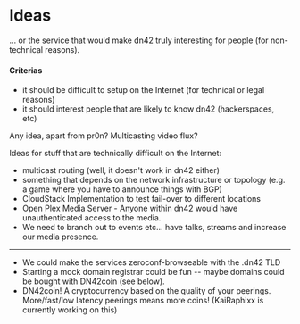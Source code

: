 # Ideas 

… or the service that would make dn42 truly interesting for people (for non-technical reasons).

#### Criterias

  - it should be difficult to setup on the Internet (for technical or legal reasons)
  - it should interest people that are likely to know dn42 (hackerspaces, etc)

Any idea, apart from pr0n? Multicasting video flux?

Ideas for stuff that are technically difficult on the Internet:

  - multicast routing (well, it doesn't work in dn42 either)
  - something that depends on the network infrastructure or topology (e.g. a game where you have to announce things with BGP)
  - CloudStack Implementation to test fail-over to different locations
  - Open Plex Media Server - Anyone within dn42 would have unauthenticated access to the media.
 - We need to branch out to events etc... have talks, streams and increase our media presence.


---

  - We could make the services zeroconf-browseable with the .dn42 TLD
  - Starting a mock domain registrar could be fun -- maybe domains could be bought with DN42coin (see below).
  - DN42coin! A cryptocurrency based on the quality of your peerings. More/fast/low latency peerings means more coins! (KaiRaphixx is currently working on this)
